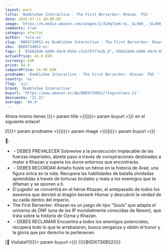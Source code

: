 ```yaml
---
layout: post
title: 'Bumble3ee Interactive - The First Berserker: Khazan  PS5 '
date: 2025-07-11 10:00:03
image: 'https://m.media-amazon.com/images/I/41Hq7yeK-eL._SL500_._SL400_.jpg'
comments: true
category: ofertas
author: 'tole.es'
slug: 'B0DX73XB52-es Bumble3ee Interactive - The First Berserker: Khazan PS5'
sku: 'B0DX73XB52-es'
tags: [ '856628d6-bd06-44c9-8556-c5cb75f77e2b_0','856628d6-bd06-44c9-8556-c5cb75f77e2b_2201','856628d6-bd06-44c9-8556-c5cb75f77e2b_3601','Arborist Merchandising Root','Hardware y juegos para PlayStation 5','Juegos para PlayStation 5','Preventa de Videojuegos','Self Service','Special Features Stores','Videojuegos','Videojuegos más esperados','bumble3ee interactive','ps5','🇪🇸', ]
actualPrice: 44.9 EUR
currency: EUR
price: 44.9
comparePrice: 56.99 EUR
prodname: 'Bumble3ee Interactive - The First Berserker: Khazan  PS5 '
country: 'es'
flag: '🇪🇸'
brand: 'Bumble3ee Interactive'
buyurl: 'https://www.amazon.es/dp/B0DX73XB52/?tag=tolees-21'
descuento: '21.21'
average: '44.9'
---
```


Ahora mismo tienes [{{< param title >}}]({{< param buyurl >}}) en el siguiente enlace!

[![{{< param prodname >}}]({{< param image >}})]({{< param buyurl >}})

🔎:

- ・DEBES PREVALECER Sobrevive a la persecución implacable de las fuerzas imperiales, ábrete paso a través de conspiraciones destinadas a matar a Khazan y supera los duros entornos que encontrarás.
- ・DEBES RECORDAR Antaño fuiste un héroe en la historia de Arad, una figura única en la vida. Recupera las habilidades de batalla olvidadas aprendidas a través de torturas brutales y mata a los enemigos que te difaman y se oponen a ti.
- El jugador se convertirá en el héroe Khazan, el antepasado de todos los asesinos que derrotó al dragón berserk Hismar y descubrió la verdad de su caída dentro del imperio.
- The First Berserker: Khazan es un juego de tipo “Souls” que adapta el universo de DNF (una de las IP mundialmente conocidas de Nexon), que trata sobre la historia de Ozma y Khazan.
- ・DEBES RECLAMAR Encuentra a todos los enemigos potenciales, recupera todo lo que te arrebataron, busca venganza y obtén el honor y la gloria que por derecho te pertenecen.

[🛒 Visítala!!!]({{< param buyurl >}})
{{<world>}}B0DX73XB52{{</world>}}
